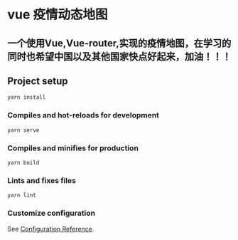 # vue 疫情动态地图

## 一个使用Vue,Vue-router,实现的疫情地图，在学习的同时也希望中国以及其他国家快点好起来，加油！！！

## Project setup
```
yarn install
```

### Compiles and hot-reloads for development
```
yarn serve
```

### Compiles and minifies for production
```
yarn build
```

### Lints and fixes files
```
yarn lint
```

### Customize configuration
See [Configuration Reference](https://cli.vuejs.org/config/).
